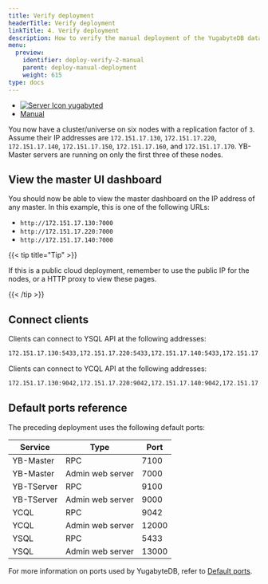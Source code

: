 ```yaml
---
title: Verify deployment
headerTitle: Verify deployment
linkTitle: 4. Verify deployment
description: How to verify the manual deployment of the YugabyteDB database cluster.
menu:
  preview:
    identifier: deploy-verify-2-manual
    parent: deploy-manual-deployment
    weight: 615
type: docs
---
```


<ul class="nav nav-tabs-alt nav-tabs-yb">
  <li >
    <a href="../verify-deployment-yugabyted/" class="nav-link">
      <img src="/icons/database.svg" alt="Server Icon">
      yugabyted
    </a>
  </li>
  <li >
    <a href="../verify-deployment/" class="nav-link active">
      Manual
      <i class="icon-shell"></i>
    </a>
  </li>
</ul>

You now have a cluster/universe on six nodes with a replication factor of `3`. Assume their IP addresses are `172.151.17.130`, `172.151.17.220`, `172.151.17.140`, `172.151.17.150`, `172.151.17.160`, and `172.151.17.170`. YB-Master servers are running on only the first three of these nodes.

## View the master UI dashboard

You should now be able to view the master dashboard on the IP address of any master. In this example, this is one of the following URLs:

- `http://172.151.17.130:7000`
- `http://172.151.17.220:7000`
- `http://172.151.17.140:7000`

{{< tip title="Tip" >}}

If this is a public cloud deployment, remember to use the public IP for the nodes, or a HTTP proxy to view these pages.

{{< /tip >}}

## Connect clients

Clients can connect to YSQL API at the following addresses:

```sh
172.151.17.130:5433,172.151.17.220:5433,172.151.17.140:5433,172.151.17.150:5433,172.151.17.160:5433,172.151.17.170:5433
```

Clients can connect to YCQL API at the following addresses:

```sh
172.151.17.130:9042,172.151.17.220:9042,172.151.17.140:9042,172.151.17.150:9042,172.151.17.160:9042,172.151.17.170:9042
```

## Default ports reference

The preceding deployment uses the following default ports:

Service | Type | Port
--------|------| -------
YB-Master | RPC | 7100
YB-Master | Admin web server | 7000
YB-TServer | RPC | 9100
YB-TServer | Admin web server | 9000
YCQL | RPC | 9042
YCQL | Admin web server | 12000
YSQL | RPC | 5433
YSQL | Admin web server | 13000

For more information on ports used by YugabyteDB, refer to [Default ports](../../../reference/configuration/default-ports/).

